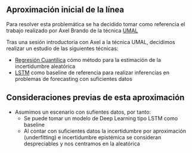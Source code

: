 ## Aproximación inicial de la línea

Para resolver esta problemática se ha decidido tomar como referencia el trabajo realizado por Axel Brando de la técnica [UMAL](https://arxiv.org/abs/1910.12288)

Tras una sesión introductoria con Axel a la técnica UMAL, decidimos realizar un estudio de las siguientes técnicas:
* [Regresión Cuantílica](/poc_forecasting_uncertainty/techniques/quantile_regression/) cómo método para la estimación de la incertidumbre aleatórica
* [LSTM](/poc_forecasting_uncertainty/techniques/lstm/) como baseline de referencia para realizar inferencias en problemas de forecasting con suficientes datos

## Consideraciones previas de esta aproximación

* Asumimos un escenario con sufientes datos, por tanto:
  * Se puede tomar un modelo de Deep Learning tipo LSTM como baseline
  * Al contar con suficientes datos la incertidumbre por aproximación (underfitting) e incertidumbre epistémica se consideran despreciables y nos centramos en la aleatórica





